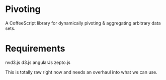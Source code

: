Pivoting
========
 A CoffeeScript library for dynamically pivoting & aggregating arbitrary data sets. 
 
 Requirements
 =============
 nvd3.js
 d3.js
 angularJs
 zepto.js
 
 
 This is totally raw right now and needs an overhaul into what we can use.
